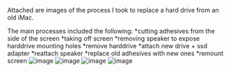 Attached are images of the process I took to replace a hard drive from an old iMac.

The main processes included the following:
  *cutting adhesives from the side of the screen
  *taking off screen
  *removing speaker to expose harddrive mounting holes
  *remove harddrive
  *attach new drive + ssd adapter
  *reattach speaker
  *replace old adhesives with new ones
  *remount screen
![image](https://github.com/user-attachments/assets/48660b16-1501-44a8-b819-ec2b5024d444)
![image](https://github.com/user-attachments/assets/e1995213-7498-48e9-8c58-36a3f6a53c68)
![image](https://github.com/user-attachments/assets/0a6e6bc9-235b-4528-af08-80f1d13f6c22)
![image](https://github.com/user-attachments/assets/b2636386-0157-40da-8710-9e5db07dc86e)
